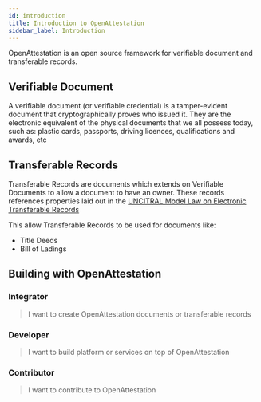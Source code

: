 ```yaml
---
id: introduction
title: Introduction to OpenAttestation
sidebar_label: Introduction
---
```


OpenAttestation is an open source framework for verifiable document and transferable records.

## Verifiable Document

A verifiable document (or verifiable credential) is a tamper-evident document that cryptographically proves who issued it. They are the electronic equivalent of the physical documents that we all possess today, such as: plastic cards, passports, driving licences, qualifications and awards, etc

## Transferable Records

Transferable Records are documents which extends on Verifiable Documents to allow a document to have an owner. These records references properties laid out in the [UNCITRAL Model Law on Electronic Transferable Records](https://uncitral.un.org/sites/uncitral.un.org/files/media-documents/uncitral/en/mletr_ebook_e.pdf)

This allow Transferable Records to be used for documents like:

- Title Deeds
- Bill of Ladings

## Building with OpenAttestation

### Integrator

> I want to create OpenAttestation documents or transferable records

### Developer

> I want to build platform or services on top of OpenAttestation

### Contributor

> I want to contribute to OpenAttestation

